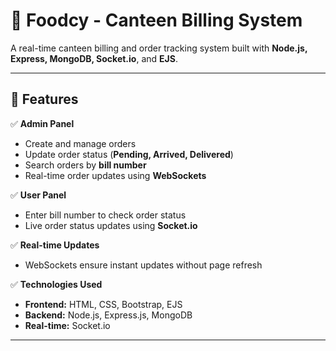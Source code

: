 # 🍔 Foodcy - Canteen Billing System

A real-time canteen billing and order tracking system built with **Node.js, Express, MongoDB, Socket.io**, and **EJS**.

---

## 🚀 Features

✅ **Admin Panel**
- Create and manage orders  
- Update order status (**Pending, Arrived, Delivered**)  
- Search orders by **bill number**  
- Real-time order updates using **WebSockets**  

✅ **User Panel**
- Enter bill number to check order status  
- Live order status updates using **Socket.io**  

✅ **Real-time Updates**
- WebSockets ensure instant updates without page refresh  

✅ **Technologies Used**
- **Frontend:** HTML, CSS, Bootstrap, EJS  
- **Backend:** Node.js, Express.js, MongoDB  
- **Real-time:** Socket.io  

---

